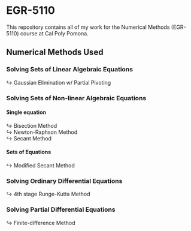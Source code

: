 # EGR-5110
This repository contains all of my work for the Numerical Methods (EGR-5110) course at Cal Poly Pomona.

## Numerical Methods Used

### Solving Sets of Linear Algebraic Equations

$\hookrightarrow$ Gaussian Elimination w/ Partial Pivoting 

### Solving Sets of Non-linear Algebraic Equations

#### Single equation
$\hookrightarrow$ Bisection Method \
$\hookrightarrow$ Newton-Raphson Method \
$\hookrightarrow$ Secant Method

#### Sets of Equations
$\hookrightarrow$ Modified Secant Method

### Solving Ordinary Differential Equations
$\hookrightarrow$ 4th stage Runge-Kutta Method

### Solving Partial Differential Equations
$\hookrightarrow$ Finite-difference Method